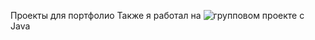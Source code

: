 Проекты для портфолио
Также я работал на ![групповом проекте](https://github.com/AstonGroupTask/FinalGroupProject) с Java
